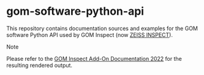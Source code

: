 # gom-software-python-api

This repository contains documentation sources and examples for the GOM software Python API used by GOM Inspect (now [ZEISS INSPECT](https://www.zeiss.com/metrology/en/software/zeiss-inspect.html)).

> [!NOTE]
> Please refer to the [GOM Inspect Add-On Documentation 2022](https://zeiss.github.io/gom-software-python-api/2022/) for the resulting rendered output.
